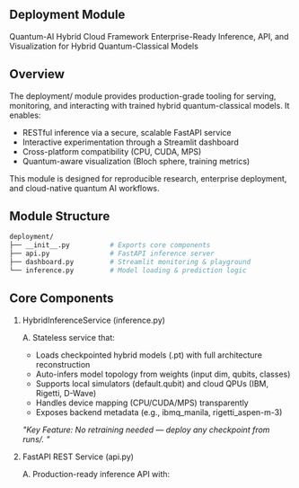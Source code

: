 ## Deployment Module
Quantum-AI Hybrid Cloud Framework
Enterprise-Ready Inference, API, and Visualization for Hybrid Quantum-Classical Models

## Overview

The deployment/ module provides production-grade tooling for serving, monitoring, and interacting with trained hybrid quantum-classical models. It enables:

- RESTful inference via a secure, scalable FastAPI service
- Interactive experimentation through a Streamlit dashboard
- Cross-platform compatibility (CPU, CUDA, MPS)
- Quantum-aware visualization (Bloch sphere, training metrics)
  
 This module is designed for reproducible research, enterprise deployment, and cloud-native quantum AI workflows.

## Module Structure
```bash
deployment/
├── __init__.py          # Exports core components
├── api.py               # FastAPI inference server
├── dashboard.py         # Streamlit monitoring & playground
└── inference.py         # Model loading & prediction logic
```

## Core Components

1. HybridInferenceService (inference.py)
     
    A. Stateless service that:
     - Loads checkpointed hybrid models (.pt) with full architecture reconstruction
     - Auto-infers model topology from weights (input dim, qubits, classes)
     - Supports local simulators (default.qubit) and cloud QPUs (IBM, Rigetti, D-Wave)
     - Handles device mapping (CPU/CUDA/MPS) transparently
     - Exposes backend metadata (e.g., ibmq_manila, rigetti_aspen-m-3)
  
   *"Key Feature: No retraining needed — deploy any checkpoint from runs/. "*

2. FastAPI REST Service (api.py)

     A. Production-ready inference API with:  

   
 
